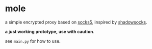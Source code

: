 # mole
a simple encrypted proxy based on [socks5](https://www.ietf.org/rfc/rfc1928.txt),
inspired by [shadowsocks](https://shadowsocks.org).

**a just working prototype, use with caution.**

see `main.py` for how to use.